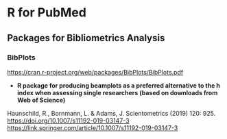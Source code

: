# R for PubMed


## Packages for Bibliometrics Analysis

### BibPlots

https://cran.r-project.org/web/packages/BibPlots/BibPlots.pdf

- **R package for producing beamplots as a preferred alternative to the h index when assessing single researchers (based on downloads from Web of Science)**

Haunschild, R., Bornmann, L. & Adams, J. Scientometrics (2019) 120: 925. 
https://doi.org/10.1007/s11192-019-03147-3 
https://link.springer.com/article/10.1007/s11192-019-03147-3



